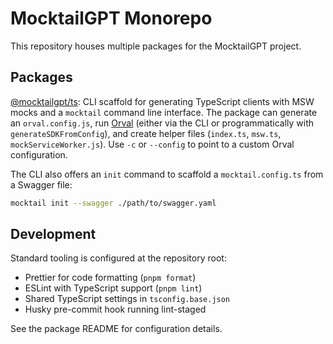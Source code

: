# MocktailGPT Monorepo

This repository houses multiple packages for the MocktailGPT project.

## Packages

[@mocktailgpt/ts](packages/ts): CLI scaffold for generating TypeScript clients
with MSW mocks and a `mocktail` command line interface. The package can
generate an `orval.config.js`, run [Orval](https://orval.dev) (either via the
CLI or programmatically with `generateSDKFromConfig`), and create helper files
(`index.ts`, `msw.ts`, `mockServiceWorker.js`).
Use `-c` or `--config` to point to a custom Orval configuration.

The CLI also offers an `init` command to scaffold a `mocktail.config.ts` from a
Swagger file:

```bash
mocktail init --swagger ./path/to/swagger.yaml
```

## Development

Standard tooling is configured at the repository root:

- Prettier for code formatting (`pnpm format`)
- ESLint with TypeScript support (`pnpm lint`)
- Shared TypeScript settings in `tsconfig.base.json`
- Husky pre-commit hook running lint-staged

See the package README for configuration details.
